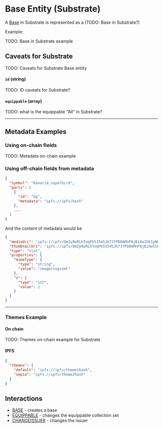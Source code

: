 # Base Entity (Substrate)

A [Base](../../abstract/entities/base.md) in Substrate is represented as a (TODO: Base in Substrate?) 

Example:

TODO: Base in Substrate example

## Caveats for Substrate

TODO: Caveats for Substrate Base entity

#### `id` (string)

TODO: ID caveats for Substrate?

#### `equippable` (array)

TODO: what is the equippable "All" in Substrate?

---

## Metadata Examples

### Using on-chain fields

TODO: Metadata on-chain example

### Using off-chain fields from metadata

```json
{
  "symbol": "kanaria_superbird",
  "parts": [
    {
      "id": "bg",
      "metadata": "ipfs://ipfs/hash"
    },
    ...
  ]
}
```

And the content of metadata would be 

```json
{
  "mediaUri": "ipfs://ipfs/QmZy8eRLhToqPk5154SJkTJfPD8AMnPAjBi6w1S61yNPrR/1F32B/1f32b_eyes.svg",
  "thumbnailUri": "ipfs://ipfs/QmZy8eRLhToqPk5154SJkTJfPD8AMnPAjBi6w1S61yNPrR/1F32B/1f32b_eyes_thumb.png",
  "type": "slot",
  "properties": {
    "mimeType": {
      "type": "string",
      "value": "image/svg+xml"
    },
    "z": {
      "type": "int",
      "value": 2
    }
  }
}
```
---

### Themes Example

#### On chain

TODO: Themes on-chain example for Substrate

#### IPFS

```json
{
  "themes": {
    "default": "ipfs://ipfs/theme1hash",
    "sepia": "ipfs://ipfs/theme2hash"
  }
}
```

## Interactions

- [BASE](../interactions/base.md) - creates a base
- [EQUIPPABLE](../interactions/equippable.md) - changes the equippable collection set
- [CHANGEISSUER](../interactions/changeissuer.md) - changes the issuer
